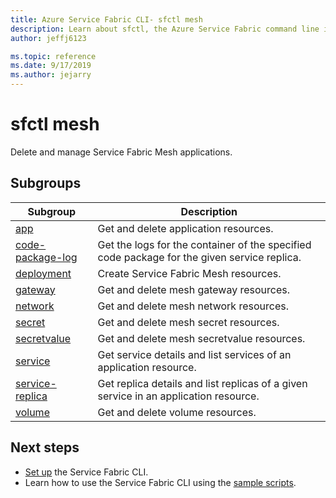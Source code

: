 ```yaml
---
title: Azure Service Fabric CLI- sfctl mesh
description: Learn about sfctl, the Azure Service Fabric command line interface. Includes a list of commands for managing Service Fabric Mesh applications.
author: jeffj6123

ms.topic: reference
ms.date: 9/17/2019
ms.author: jejarry
---
```

# sfctl mesh
Delete and manage Service Fabric Mesh applications.

## Subgroups
|Subgroup|Description|
| --- | --- |
| [app](service-fabric-sfctl-mesh-app.md) | Get and delete application resources. |
| [code-package-log](service-fabric-sfctl-mesh-code-package-log.md) | Get the logs for the container of the specified code package for the given service replica. |
| [deployment](service-fabric-sfctl-mesh-deployment.md) | Create Service Fabric Mesh resources. |
| [gateway](service-fabric-sfctl-mesh-gateway.md) | Get and delete mesh gateway resources. |
| [network](service-fabric-sfctl-mesh-network.md) | Get and delete mesh network resources. |
| [secret](service-fabric-sfctl-mesh-secret.md) | Get and delete mesh secret resources. |
| [secretvalue](service-fabric-sfctl-mesh-secretvalue.md) | Get and delete mesh secretvalue resources. |
| [service](service-fabric-sfctl-mesh-service.md) | Get service details and list services of an application resource. |
| [service-replica](service-fabric-sfctl-mesh-service-replica.md) | Get replica details and list replicas of a given service in an application resource. |
| [volume](service-fabric-sfctl-mesh-volume.md) | Get and delete volume resources. |


## Next steps
- [Set up](service-fabric-cli.md) the Service Fabric CLI.
- Learn how to use the Service Fabric CLI using the [sample scripts](/azure/service-fabric/scripts/sfctl-upgrade-application).